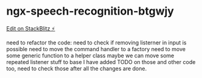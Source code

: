# ngx-speech-recognition-btgwjy

[Edit on StackBlitz ⚡️](https://stackblitz.com/edit/ngx-speech-recognition-btgwjy)

need to refactor the code:
need to check if removing listerner in input is possible
need to move the command handler to a factory
need to move some generic function to a helper class
maybe we can move some repeated listener stuff to base
I have added TODO on those and other code too, need to check those after all the changes are done.
